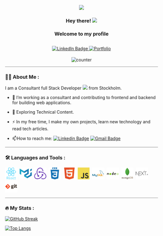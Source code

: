 <div id="header" align="center">
  <img src="https://demux.in/images/hire/codingGuy.svg" width="200"/>
  
  <h3>
    Hey there!
  <img src="https://media.giphy.com/media/hvRJCLFzcasrR4ia7z/giphy.gif" width="30px"/>
  </h3>
  <h3>Welcome to my profile </h3>
  <div id="badges" style='margin:30px 0 20px'>
    <a href="https://www.linkedin.com/in/andrea-agosta85/">
      <img src="https://img.shields.io/badge/LinkedIn-blue?style=for-the-badge&logo=linkedin&logoColor=white" alt="LinkedIn Badge"/>
    </a>
    <a href="http://agostadev.great-site.net/">
      <img src="https://img.shields.io/badge/Portfolio-brightgreen?style=for-the-badge&logoColor=white" alt="Portfolio"/>
    </a>
  </div>
  <img src="https://komarev.com/ghpvc/?username=Andrea-Agosta&style=flat-square&color=blue" alt="counter"/>
</div>
<hr style='background-color: gray;'>

### :man_technologist: About Me :
I am a Consultant full Stack Developer <img src="https://media.giphy.com/media/WUlplcMpOCEmTGBtBW/giphy.gif" width="30"> from Stockholm.

- :telescope: I’m working as a consultant and contributing to frontend and backend for building web applications.

- :seedling: Exploring Technical Content.

- :zap: In my free time, I make my own projects, learn new technology and read tech articles.

- :mailbox:How to reach me: [![Linkedin Badge](https://img.shields.io/badge/-LinkedIn-blue?style=flat&logo=Linkedin&logoColor=white)](https://www.linkedin.com/in/andrea-agosta85/)
[![Gmail Badge](https://img.shields.io/badge/-gmail-EA4335?style=flat&logo=gmail&logoColor=white)](mailto:andrea.agosta@appliedtechnology.se)

<hr style='background-color: gray;'>

### :hammer_and_wrench: Languages and Tools :

<div>
  <img src="https://github.com/devicons/devicon/blob/master/icons/react/react-original-wordmark.svg" title="React" alt="React" width="40" height="40"/>&nbsp;
  <img src="https://github.com/devicons/devicon/blob/master/icons/materialui/materialui-original.svg" title="Material UI" alt="Material UI" width="40" height="40"/>&nbsp;
  <img src="https://github.com/devicons/devicon/blob/master/icons/redux/redux-original.svg" title="Redux" alt="Redux " width="40" height="40"/>&nbsp;
  <img src="https://github.com/devicons/devicon/blob/master/icons/css3/css3-plain-wordmark.svg"  title="CSS3" alt="CSS" width="40" height="40"/>&nbsp;
  <img src="https://github.com/devicons/devicon/blob/master/icons/html5/html5-original.svg" title="HTML5" alt="HTML" width="40" height="40"/>&nbsp;
  <img src="https://github.com/devicons/devicon/blob/master/icons/javascript/javascript-original.svg" title="JavaScript" alt="JavaScript" width="40" height="40"/>&nbsp;
  <img src="https://github.com/devicons/devicon/blob/master/icons/mysql/mysql-original-wordmark.svg" title="MySQL"  alt="MySQL" width="40" height="40"/>&nbsp;
  <img src="https://github.com/devicons/devicon/blob/master/icons/nodejs/nodejs-original-wordmark.svg" title="NodeJS" alt="NodeJS" width="40" height="40"/>&nbsp;
  <img src="https://github.com/devicons/devicon/blob/master/icons/mongodb/mongodb-original-wordmark.svg" title="MongoDB" alt="MongoDB" width="40" height="40"/>&nbsp;
  <img src="https://github.com/devicons/devicon/blob/master/icons/nextjs/nextjs-original-wordmark.svg" title="NextJS" alt="NextJS" width="40" height="40"/>&nbsp;
  <img src="https://github.com/devicons/devicon/blob/master/icons/git/git-original-wordmark.svg" title="Git" alt="Git" width="40" height="40"/>
</div>

<hr style='background-color: gray;'>

### :fire: My Stats :

[![GitHub Streak](http://github-readme-streak-stats.herokuapp.com?user=Andrea-Agosta&theme=highcontrast)](https://git.io/streak-stats)

[![Top Langs](https://github-readme-stats.vercel.app/api/top-langs/?username=Andrea-Agosta&layout=compact&theme=vision-friendly-dark)](https://github.com/anuraghazra/github-readme-stats)
